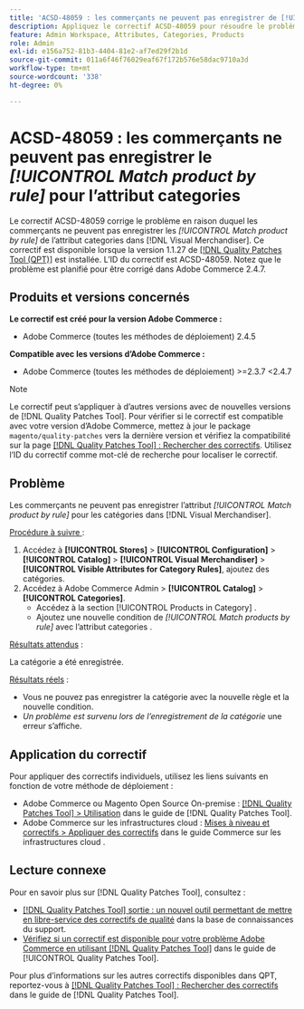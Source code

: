 ```yaml
---
title: 'ACSD-48059 : les commerçants ne peuvent pas enregistrer de [!UICONTROL Match product by rule] pour l’attribut Catégories.'
description: Appliquez le correctif ACSD-48059 pour résoudre le problème d’Adobe Commerce en raison duquel les commerçants ne peuvent pas enregistrer le [!UICONTROL Match product by rule] pour l’attribut Categories.
feature: Admin Workspace, Attributes, Categories, Products
role: Admin
exl-id: e156a752-81b3-4404-81e2-af7ed29f2b1d
source-git-commit: 011a6f46f76029eaf67f172b576e58dac9710a3d
workflow-type: tm+mt
source-wordcount: '338'
ht-degree: 0%

---
```


# ACSD-48059 : les commerçants ne peuvent pas enregistrer le *[!UICONTROL Match product by rule]* pour l’attribut categories

Le correctif ACSD-48059 corrige le problème en raison duquel les commerçants ne peuvent pas enregistrer les *[!UICONTROL Match product by rule]* de l’attribut categories dans [!DNL Visual Merchandiser]. Ce correctif est disponible lorsque la version 1.1.27 de [[!DNL Quality Patches Tool (QPT)]](https://experienceleague.adobe.com/en/docs/commerce-operations/tools/quality-patches-tool/quality-patches-tool-to-self-serve-quality-patches) est installée. L’ID du correctif est ACSD-48059. Notez que le problème est planifié pour être corrigé dans Adobe Commerce 2.4.7.

## Produits et versions concernés

**Le correctif est créé pour la version Adobe Commerce :**

* Adobe Commerce (toutes les méthodes de déploiement) 2.4.5

**Compatible avec les versions d’Adobe Commerce :**

* Adobe Commerce (toutes les méthodes de déploiement) >=2.3.7 &lt;2.4.7

>[!NOTE]
>
>Le correctif peut s’appliquer à d’autres versions avec de nouvelles versions de [!DNL Quality Patches Tool]. Pour vérifier si le correctif est compatible avec votre version d’Adobe Commerce, mettez à jour le package `magento/quality-patches` vers la dernière version et vérifiez la compatibilité sur la page [[!DNL Quality Patches Tool] : Rechercher des correctifs](https://experienceleague.adobe.com/tools/commerce-quality-patches/index.html). Utilisez l’ID du correctif comme mot-clé de recherche pour localiser le correctif.

## Problème

Les commerçants ne peuvent pas enregistrer l’attribut *[!UICONTROL Match product by rule]* pour les catégories dans [!DNL Visual Merchandiser].

<u>Procédure à suivre </u> :

1. Accédez à **[!UICONTROL Stores]** > **[!UICONTROL Configuration]** > **[!UICONTROL Catalog]** > **[!UICONTROL Visual Merchandiser]** > **[!UICONTROL Visible Attributes for Category Rules]**, ajoutez des catégories.
1. Accédez à Adobe Commerce Admin > **[!UICONTROL Catalog]** > **[!UICONTROL Categories]**.
   * Accédez à la section [!UICONTROL Products in Category] .
   * Ajoutez une nouvelle condition de *[!UICONTROL Match products by rule]* avec l’attribut categories .

<u>Résultats attendus</u> :

La catégorie a été enregistrée.

<u>Résultats réels</u> :

* Vous ne pouvez pas enregistrer la catégorie avec la nouvelle règle et la nouvelle condition.
* *Un problème est survenu lors de l’enregistrement de la catégorie* une erreur s’affiche.

## Application du correctif

Pour appliquer des correctifs individuels, utilisez les liens suivants en fonction de votre méthode de déploiement :

* Adobe Commerce ou Magento Open Source On-premise : [[!DNL Quality Patches Tool] > Utilisation](/help/tools/quality-patches-tool/usage.md) dans le guide de [!DNL Quality Patches Tool].
* Adobe Commerce sur les infrastructures cloud : [Mises à niveau et correctifs > Appliquer des correctifs](https://experienceleague.adobe.com/docs/commerce-cloud-service/user-guide/develop/upgrade/apply-patches.html) dans le guide Commerce sur les infrastructures cloud .

## Lecture connexe

Pour en savoir plus sur [!DNL Quality Patches Tool], consultez :

* [[!DNL Quality Patches Tool] sortie : un nouvel outil permettant de mettre en libre-service des correctifs de qualité](https://experienceleague.adobe.com/en/docs/commerce-operations/tools/quality-patches-tool/quality-patches-tool-to-self-serve-quality-patches) dans la base de connaissances du support.
* [Vérifiez si un correctif est disponible pour votre problème Adobe Commerce en utilisant [!DNL Quality Patches Tool]](/help/tools/quality-patches-tool/patches-available-in-qpt/check-patch-for-magento-issue-with-magento-quality-patches.md) dans le guide de [!UICONTROL Quality Patches Tool].


Pour plus d’informations sur les autres correctifs disponibles dans QPT, reportez-vous à [[!DNL Quality Patches Tool] : Rechercher des correctifs](https://experienceleague.adobe.com/tools/commerce-quality-patches/index.html) dans le guide de [!DNL Quality Patches Tool].
